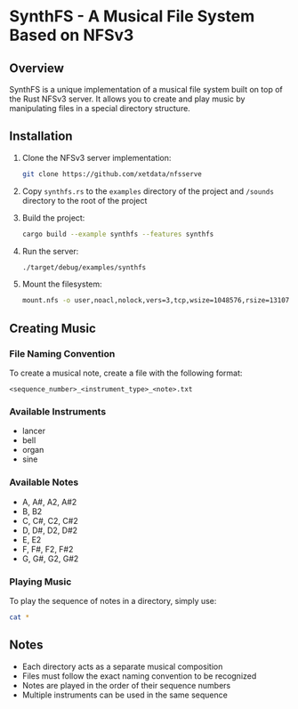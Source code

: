 # SynthFS - A Musical File System Based on NFSv3

## Overview
SynthFS is a unique implementation of a musical file system built on top of the Rust NFSv3 server. It allows you to create and play music by manipulating files in a special directory structure.

## Installation

1. Clone the NFSv3 server implementation:
   ```bash
   git clone https://github.com/xetdata/nfsserve
   ```

2. Copy `synthfs.rs` to the `examples` directory of the project and `/sounds` directory to the root of the project

3. Build the project:
   ```bash
   cargo build --example synthfs --features synthfs
   ```

4. Run the server:
   ```bash
   ./target/debug/examples/synthfs
   ```

5. Mount the filesystem:
   ```bash
   mount.nfs -o user,noacl,nolock,vers=3,tcp,wsize=1048576,rsize=131072,actimeo=120,port=11111,mountport=11111 localhost:/ synthfs
   ```

## Creating Music

### File Naming Convention
To create a musical note, create a file with the following format:

```
<sequence_number>_<instrument_type>_<note>.txt
```

### Available Instruments
- lancer
- bell
- organ
- sine

### Available Notes

- A, A#, A2, A#2
- B, B2
- C, C#, C2, C#2
- D, D#, D2, D#2
- E, E2
- F, F#, F2, F#2
- G, G#, G2, G#2

### Playing Music
To play the sequence of notes in a directory, simply use:

```bash
cat *
```

## Notes
- Each directory acts as a separate musical composition
- Files must follow the exact naming convention to be recognized
- Notes are played in the order of their sequence numbers
- Multiple instruments can be used in the same sequence